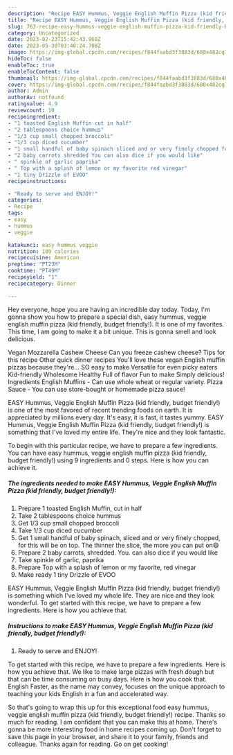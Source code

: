 ```yaml
---
description: "Recipe EASY Hummus, Veggie English Muffin Pizza (kid friendly, budget friendly!) the Delicious}"
title: "Recipe EASY Hummus, Veggie English Muffin Pizza (kid friendly, budget friendly!) the Delicious}"
slug: 763-recipe-easy-hummus-veggie-english-muffin-pizza-kid-friendly-budget-friendly-the-delicious
category: Uncategorized
date: 2023-02-23T15:42:43.968Z
date: 2023-05-30T03:48:24.708Z
image: https://img-global.cpcdn.com/recipes/f844faabd3f3883d/680x482cq70/easy-hummus-veggie-english-muffin-pizza-kid-friendly-budget-friendly-recipe-main-photo.jpg
hideToc: false
enableToc: true
enableTocContent: false
thumbnail: https://img-global.cpcdn.com/recipes/f844faabd3f3883d/680x482cq70/easy-hummus-veggie-english-muffin-pizza-kid-friendly-budget-friendly-recipe-main-photo.jpg
cover: https://img-global.cpcdn.com/recipes/f844faabd3f3883d/680x482cq70/easy-hummus-veggie-english-muffin-pizza-kid-friendly-budget-friendly-recipe-main-photo.jpg
author: Admin
authorAv: notfound
ratingvalue: 4.9
reviewcount: 10
recipeingredient:
- "1 toasted English Muffin cut in half"
- "2 tablespoons choice hummus"
- "1/3 cup small chopped broccoli"
- "1/3 cup diced cucumber"
- "1 small handful of baby spinach sliced and or very finely chopped for this will be on top The thinner the slice the more you can put on"
- "2 baby carrots shredded You can also dice if you would like"
- " spinkle of garlic paprika"
- " Top with a splash of lemon or my favorite red vinegar"
- "1 tiny Drizzle of EVOO"
recipeinstructions:

- "Ready to serve and ENJOY!"
categories:
- Recipe
tags:
- easy
- hummus
- veggie

katakunci: easy hummus veggie 
nutrition: 189 calories
recipecuisine: American
preptime: "PT23M"
cooktime: "PT49M"
recipeyield: "1"
recipecategory: Dinner

---
```



Hey everyone, hope you are having an incredible day today. Today, I'm gonna show you how to prepare a special dish, easy hummus, veggie english muffin pizza (kid friendly, budget friendly!). It is one of my favorites. This time, I am going to make it a bit unique. This is gonna smell and look delicious.

Vegan Mozzarella Cashew Cheese Can you freeze cashew cheese? Tips for this recipe Other quick dinner recipes You&#39;ll love these vegan English muffin pizzas because they&#39;re… SO easy to make Versatile for even picky eaters Kid-friendly Wholesome Healthy Full of flavor Fun to make Simply delicious! Ingredients English Muffins - Can use whole wheat or regular variety. PIzza Sauce - You can use store-bought or homemade pizza sauce!

EASY Hummus, Veggie English Muffin Pizza (kid friendly, budget friendly!) is one of the most favored of recent trending foods on earth. It is appreciated by millions every day. It's easy, it is fast, it tastes yummy. EASY Hummus, Veggie English Muffin Pizza (kid friendly, budget friendly!) is something that I've loved my entire life. They're nice and they look fantastic.


To begin with this particular recipe, we have to prepare a few ingredients. You can have easy hummus, veggie english muffin pizza (kid friendly, budget friendly!) using 9 ingredients and 0 steps. Here is how you can achieve it.

<!--inarticleads1-->

##### The ingredients needed to make EASY Hummus, Veggie English Muffin Pizza (kid friendly, budget friendly!):

1. Prepare 1 toasted English Muffin, cut in half
1. Take 2 tablespoons choice hummus
1. Get 1/3 cup small chopped broccoli
1. Take 1/3 cup diced cucumber
1. Get 1 small handful of baby spinach, sliced and or very finely chopped, for this will be on top. The thinner the slice, the more you can put on😄
1. Prepare 2 baby carrots, shredded. You. can also dice if you would like
1. Take  spinkle of garlic, paprika
1. Prepare  Top with a splash of lemon or my favorite, red vinegar
1. Make ready 1 tiny Drizzle of EVOO


EASY Hummus, Veggie English Muffin Pizza (kid friendly, budget friendly!) is something which I&#39;ve loved my whole life. They are nice and they look wonderful. To get started with this recipe, we have to prepare a few ingredients. Here is how you achieve that. 

<!--inarticleads2-->

##### Instructions to make EASY Hummus, Veggie English Muffin Pizza (kid friendly, budget friendly!):


1. Ready to serve and ENJOY!

To get started with this recipe, we have to prepare a few ingredients. Here is how you achieve that. We like to make large pizzas with fresh dough but that can be time consuming on busy days. Here is how you cook that. English Faster, as the name may convey, focuses on the unique approach to teaching your kids English in a fun and accelerated way. 

So that's going to wrap this up for this exceptional food easy hummus, veggie english muffin pizza (kid friendly, budget friendly!) recipe. Thanks so much for reading. I am confident that you can make this at home. There's gonna be more interesting food in home recipes coming up. Don't forget to save this page in your browser, and share it to your family, friends and colleague. Thanks again for reading. Go on get cooking!
